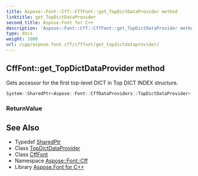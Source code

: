 ```yaml
---
title: Aspose::Font::Cff::CffFont::get_TopDictDataProvider method
linktitle: get_TopDictDataProvider
second_title: Aspose.Font for C++
description: 'Aspose::Font::Cff::CffFont::get_TopDictDataProvider method. Gets accessor for the first top-level DICT in Top DICT INDEX structure in C++.'
type: docs
weight: 1600
url: /cpp/aspose.font.cff/cfffont/get_topdictdataprovider/
---
```

## CffFont::get_TopDictDataProvider method


Gets accessor for the first top-level DICT in Top DICT INDEX structure.

```cpp
System::SharedPtr<Aspose::Font::CffDataProviders::TopDictDataProvider> Aspose::Font::Cff::CffFont::get_TopDictDataProvider()
```


### ReturnValue



## See Also

* Typedef [SharedPtr](../../../system/sharedptr/)
* Class [TopDictDataProvider](../../../aspose.font.cffdataproviders/topdictdataprovider/)
* Class [CffFont](../)
* Namespace [Aspose::Font::Cff](../../)
* Library [Aspose.Font for C++](../../../)
